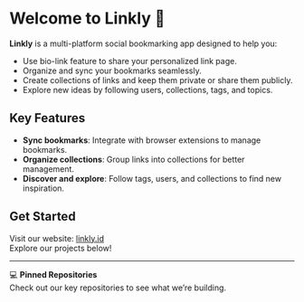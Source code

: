 # Welcome to Linkly 👋

**Linkly** is a multi-platform social bookmarking app designed to help you:
- Use bio-link feature to share your personalized link page.
- Organize and sync your bookmarks seamlessly.
- Create collections of links and keep them private or share them publicly.
- Explore new ideas by following users, collections, tags, and topics.

## Key Features
- **Sync bookmarks**: Integrate with browser extensions to manage bookmarks.
- **Organize collections**: Group links into collections for better management.
- **Discover and explore**: Follow tags, users, and collections to find new inspiration.

## Get Started
Visit our website: [linkly.id](https://linkly.id)  
Explore our projects below!

---
💻 **Pinned Repositories**  
Check out our key repositories to see what we’re building.
